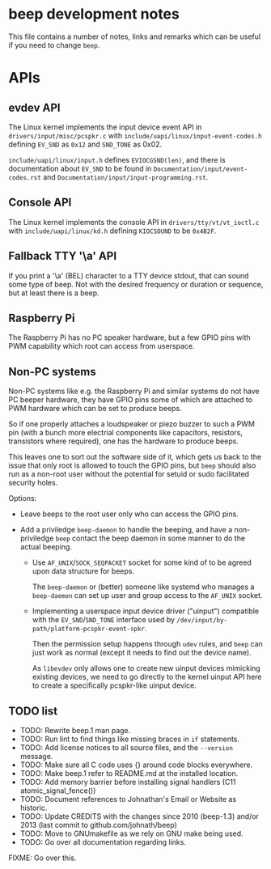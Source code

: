beep development notes
======================

This file contains a number of notes, links and remarks which can be
useful if you need to change `beep`.


APIs
====

evdev API
---------

The Linux kernel implements the input device event API in
`drivers/input/misc/pcspkr.c` with
`include/uapi/linux/input-event-codes.h` defining `EV_SND` as `0x12`
and `SND_TONE` as 0x02.

`include/uapi/linux/input.h` defines `EVIOCGSND(len)`, and there is
documentation about `EV_SND` to be found in
`Documentation/input/event-codes.rst` and
`Documentation/input/input-programming.rst`.


Console API
-----------

The Linux kernel implements the console API in
`drivers/tty/vt/vt_ioctl.c` with `include/uapi/linux/kd.h` defining
`KIOCSOUND` to be `0x4B2F`.


Fallback TTY '\a' API
---------------------

If you print a '\a' (BEL) character to a TTY device stdout, that can
sound some type of beep. Not with the desired frequency or duration or
sequence, but at least there is a beep.


Raspberry Pi
------------

The Raspberry Pi has no PC speaker hardware, but a few GPIO pins with
PWM capability which root can access from userspace.


Non-PC systems
--------------

Non-PC systems like e.g. the Raspberry Pi and similar systems do not
have PC beeper hardware, they have GPIO pins some of which are
attached to PWM hardware which can be set to produce beeps.

So if one properly attaches a loudspeaker or piezo buzzer to such a
PWM pin (with a bunch more electrial components like capacitors,
resistors, transistors where required), one has the hardware to
produce beeps.

This leaves one to sort out the software side of it, which gets us
back to the issue that only root is allowed to touch the GPIO pins,
but `beep` should also run as a non-root user without the potential
for setuid or sudo facilitated security holes.

Options:

  * Leave beeps to the root user only who can access the GPIO pins.

  * Add a priviledge `beep-daemon` to handle the beeping, and have a
    non-priviledge `beep` contact the beep daemon in some manner to do
    the actual beeping.

      * Use `AF_UNIX`/`SOCK_SEQPACKET` socket for some kind of to be
        agreed upon data structure for beeps.

        The `beep-daemon` or (better) someone like systemd who manages
        a `beep-daemon` can set up user and group access to the
        `AF_UNIX` socket.

      * Implementing a userspace input device driver ("uinput")
        compatible with the `EV_SND`/`SND_TONE` interface used by
        `/dev/input/by-path/platform-pcspkr-event-spkr`.

        Then the permission setup happens through `udev` rules, and
        `beep` can just work as normal (except it needs to find out
        the device name).

        As `libevdev` only allows one to create new uinput devices
        mimicking existing devices, we need to go directly to the
        kernel uinput API here to create a specifically pcspkr-like
        uinput device.


TODO list
---------

  * TODO: Rewrite beep.1 man page.
  * TODO: Run lint to find things like missing braces in `if` statements.
  * TODO: Add license notices to all source files, and the `--version` message.
  * TODO: Make sure all C code uses {} around code blocks everywhere.
  * TODO: Make beep.1 refer to README.md at the installed location.
  * TODO: Add memory barrier before installing signal handlers (C11 atomic_signal_fence())
  * TODO: Document references to Johnathan's Email or Website as historic.
  * TODO: Update CREDITS with the changes since 2010 (beep-1.3) and/or 2013 (last commit to github.com/johnath/beep)
  * TODO: Move to GNUmakefile as we rely on GNU make being used.
  * TODO: Go over all documentation regarding links.


FIXME: Go over this.
